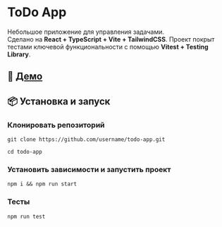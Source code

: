 # ToDo App
Небольшое приложение для управления задачами.  
Сделано на **React + TypeScript + Vite + TailwindCSS**.
Проект покрыт тестами ключевой функциональности с помощью **Vitest + Testing Library**.

## 🚀 [Демо](https://aaaaaaaaaaa11111111111.github.io/todo-app/)


## 📦 Установка и запуск
### Клонировать репозиторий
```
git clone https://github.com/username/todo-app.git
```
```
cd todo-app
```
### Установить зависимости и запустить проект
```
npm i && npm run start
```
### Тесты
```
npm run test
```